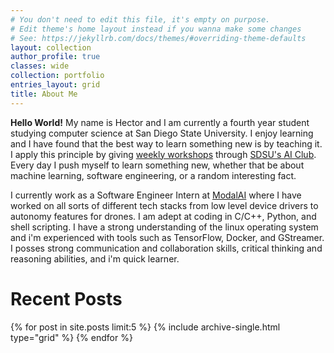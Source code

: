 ```yaml
---
# You don't need to edit this file, it's empty on purpose.
# Edit theme's home layout instead if you wanna make some changes
# See: https://jekyllrb.com/docs/themes/#overriding-theme-defaults
layout: collection
author_profile: true
classes: wide
collection: portfolio
entries_layout: grid
title: About Me
---
```


**Hello World!** My name is Hector and I am currently a fourth year student studying computer science at San Diego State University. I enjoy learning and I have found that the best way to learn something new is by teaching it. I apply this principle by giving [weekly workshops](https://hectorenevarez.github.io/workshops/) through [SDSU's AI Club](https://aiclub.sdsu.edu/). Every day I push myself to learn something new, whether that be about machine learning, software engineering, or a random interesting fact.

I currently work as a Software Engineer Intern at [ModalAI](https://www.modalai.com/) where I have worked on all sorts of different tech stacks from low level device drivers to autonomy features for drones. I am adept at coding in C/C++, Python, and shell scripting. I have a strong understanding of the linux operating system and i'm experienced with tools such as TensorFlow, Docker, and GStreamer. I posses strong communication and collaboration skills, critical thinking and reasoning abilities, and i'm quick learner.

# Recent Posts
<div class="grid__wrapper">
  {% for post in site.posts limit:5 %}
    {% include archive-single.html type="grid" %}
  {% endfor %}
</div>
